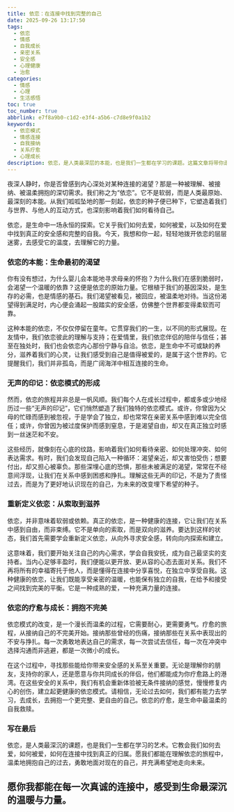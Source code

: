 ```yaml
---
title: 依恋：在连接中找到完整的自己
date: 2025-09-26 13:17:50
tags:
  - 依恋
  - 情感
  - 自我成长
  - 亲密关系
  - 安全感
  - 心理健康
  - 治愈
categories:
  - 情感
  - 心理
  - 生活感悟
toc: true
toc_number: true
abbrlink: e7f8a9b0-c1d2-e3f4-a5b6-c7d8e9f0a1b2
keywords:
  - 依恋模式
  - 情感连接
  - 自我接纳
  - 关系疗愈
  - 心理成长
description: 依恋，是人类最深层的本能，也是我们一生都在学习的课题。这篇文章将带你走进依恋的内心世界，探索那些无声的印记如何塑造我们，并温柔地指引你，如何在连接中找到真正的安全感与完整的自己。
---
```


夜深人静时，你是否曾感到内心深处对某种连接的渴望？那是一种被理解、被接纳、被温柔拥抱的深切需求。我们称之为“依恋”。它不是软弱，而是人类最原始、最深刻的本能。从我们呱呱坠地的那一刻起，依恋的种子便已种下，它塑造着我们与世界、与他人的互动方式，也深刻影响着我们如何看待自己。

依恋，是生命中一场永恒的探索。它关乎我们如何去爱，如何被爱，以及如何在爱中找到真正的安全感和完整的自我。今天，我想和你一起，轻轻地拨开依恋的层层迷雾，去感受它的温度，去理解它的力量。

### 依恋的本能：生命最初的渴望

你有没有想过，为什么婴儿会本能地寻求母亲的怀抱？为什么我们在感到脆弱时，会渴望一个温暖的依靠？这便是依恋的原始力量。它根植于我们的基因深处，是生存的必需，也是情感的基石。我们渴望被看见，被回应，被温柔地对待。当这份渴望得到满足时，内心便会涌起一股踏实的安全感，仿佛整个世界都变得柔软而可靠。

这种本能的依恋，不仅仅停留在童年。它贯穿我们的一生，以不同的形式展现。在友情中，我们依恋彼此的理解与支持；在爱情里，我们依恋伴侣的陪伴与信任；甚至在独处时，我们也会依恋内心那份宁静与自洽。依恋，是生命中不可或缺的养分，滋养着我们的心灵，让我们感受到自己是值得被爱的，是属于这个世界的。它提醒我们，我们并非孤岛，而是广阔海洋中相互连接的生命。

### 无声的印记：依恋模式的形成

然而，依恋的旅程并非总是一帆风顺。我们每个人在成长过程中，都或多或少地经历过一些“无声的印记”，它们悄然塑造了我们独特的依恋模式。或许，你曾因为父母的忙碌而感到被忽视，于是学会了独立，却也常常在亲密关系中感到难以完全信任；或许，你曾因为被过度保护而感到窒息，于是渴望自由，却又在真正独立时感到一丝迷茫和不安。

这些经历，就像刻在心底的纹路，影响着我们如何看待亲密、如何处理冲突、如何表达需求。有时，我们会发现自己陷入一种循环：渴望亲近，却又害怕受伤；想要付出，却又担心被辜负。那些深埋心底的恐惧，那些未被满足的渴望，常常在不经意间浮现，让我们在关系中感到困惑和挣扎。理解这些无声的印记，不是为了责怪过去，而是为了更好地认识现在的自己，为未来的改变埋下希望的种子。

### 重新定义依恋：从索取到滋养

依恋，并非意味着软弱或依赖。真正的依恋，是一种健康的连接，它让我们在关系中感到自由，而非束缚。它不是单向的索取，而是双向的滋养。要达到这样的状态，我们首先需要学会重新定义依恋，从向外寻求安全感，转向向内探索和建立。

这意味着，我们要开始关注自己的内心需求，学会自我安抚，成为自己最坚实的支持者。当内心足够丰盈时，我们便能以更开放、更从容的心态去面对关系。我们不再将所有的幸福寄托于他人，而是懂得在连接中分享喜悦，在独立中享受自我。这种健康的依恋，让我们既能享受亲密的温暖，也能保有独立的自我，在给予和接受之间找到完美的平衡。它是一种成熟的爱，一种充满力量的连接。

### 依恋的疗愈与成长：拥抱不完美

依恋模式的改变，是一个漫长而温柔的过程，它需要耐心，更需要勇气。疗愈的旅程，从接纳自己的不完美开始。接纳那些曾经的伤痛，接纳那些在关系中表现出的不安与挣扎。每一次勇敢地表达自己的需求，每一次尝试去信任，每一次在冲突中选择沟通而非逃避，都是一次微小的成长。

在这个过程中，寻找那些能给你带来安全感的关系至关重要。无论是理解你的朋友，支持你的家人，还是愿意与你共同成长的伴侣，他们都能成为你疗愈路上的港湾。在这些安全的关系中，我们有机会重新体验被无条件接纳的感觉，慢慢修复内心的创伤，建立起更健康的依恋模式。请相信，无论过去如何，我们都有能力去学习，去成长，去拥抱一个更完整、更自由的自己。依恋的疗愈，是生命中最温柔的自我救赎。

### 写在最后

依恋，是人类最深沉的课题，也是我们一生都在学习的艺术。它教会我们如何去爱，如何被爱，如何在连接中找到真正的归属。愿我们都能在理解依恋的旅程中，温柔地拥抱自己的过去，勇敢地面对现在的自己，并充满希望地走向未来。

**愿你我都能在每一次真诚的连接中，感受到生命最深沉的温暖与力量。**
---